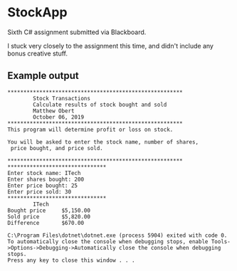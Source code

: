 # StockApp
Sixth C# assignment submitted via Blackboard.

I stuck very closely to the assignment this time, and didn't include any bonus creative stuff.

## Example output
```
*******************************************************
        Stock Transactions
        Calculate results of stock bought and sold
        Matthew Obert
        October 06, 2019
*******************************************************
This program will determine profit or loss on stock.

You will be asked to enter the stock name, number of shares,
 price bought, and price sold.

*******************************************************
*******************************
Enter stock name: ITech
Enter shares bought: 200
Enter price bought: 25
Enter price sold: 30
*******************************
        ITech
Bought price     $5,150.00
Sold price       $5,820.00
Difference       $670.00

C:\Program Files\dotnet\dotnet.exe (process 5904) exited with code 0.
To automatically close the console when debugging stops, enable Tools->Options->Debugging->Automatically close the console when debugging stops.
Press any key to close this window . . .
```
